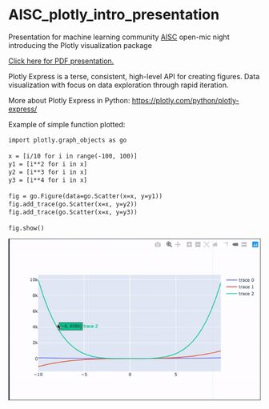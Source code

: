 # AISC_plotly_intro_presentation
Presentation for machine learning community [AISC](https://aisc.ai.science/about) open-mic night introducing the Plotly visualization package

[Click here for PDF presentation.](https://github.com/anitatea/AISC_plotly_intro_presentation/blob/master/Anita%20Tran%20-%20Accelerator%20June%202020.pdf)

Plotly Express is a terse, consistent, high-level API for creating figures. Data visualization with focus on data exploration through rapid iteration.

More about Plotly Express in Python: https://plotly.com/python/plotly-express/

Example of simple function plotted:
```
import plotly.graph_objects as go

x = [i/10 for i in range(-100, 100)]
y1 = [i**2 for i in x]
y2 = [i**3 for i in x]
y3 = [i**4 for i in x]

fig = go.Figure(data=go.Scatter(x=x, y=y1))
fig.add_trace(go.Scatter(x=x, y=y2))
fig.add_trace(go.Scatter(x=x, y=y3))

fig.show()
```

<img src="https://github.com/anitatea/AISC_plotly_intro_presentation/blob/master/assets/plotting_simple_functions.gif?raw=true">
